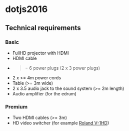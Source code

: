 # dotjs2016

## Technical requirements

### Basic

* FullHD projector with HDMI
* HDMI cable
* >= 6 power plugs (2 x 3 power plugs)
* 2 x >= 4m power cords
* Table (>= 3m wide)
* 2 x 3.5 audio jack to the sound system (>= 2m length)
* Audio amplifier (for the edrum)

### Premium

* Two HDMI cables (>= 3m)
* HD video switcher (for example [Roland V-1HD](http://proav.roland.com/promos/v-1hd))
